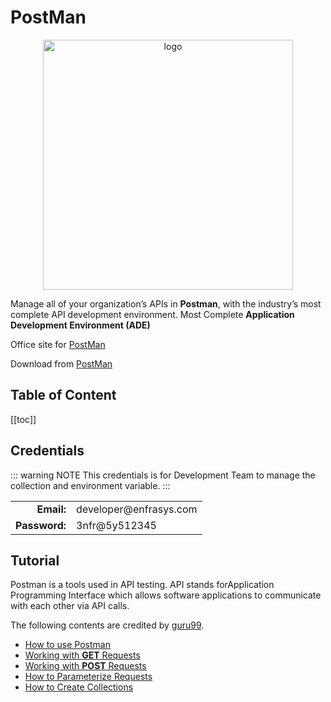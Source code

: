 # PostMan

<p align="center">
  <img width="400" src="/images/postman.svg" alt="logo">
</p>

Manage all of your organization’s APIs in **Postman**, with the industry’s most complete API development environment. Most Complete **Application Development Environment (ADE)**

Office site for [PostMan](https://www.getpostman.com/)

Download from [PostMan](https://www.getpostman.com/products)

<h2>Table of Content</h2>

[[toc]]

## Credentials

::: warning NOTE
This credentials is for Development Team to manage the collection and environment variable.
:::

<table>
    <tbody>
        <tr>
            <td style="text-align: right;"><strong>Email:</strong></td>
            <td style="text-align: left;">developer@enfrasys.com</td>
        </tr>
        <tr style="background-color:#fff !important">
            <td style="text-align: right;"><strong>Password:</strong></td>
            <td style="text-align: left;">3nfr@5y512345</td>
        </tr>
    </tbody>
</table>

## Tutorial

Postman is a tools used in API testing. API stands forApplication Programming Interface which allows software applications to communicate with each other via API calls.

The following contents are credited by [guru99](https://www.guru99.com/).

- [How to use Postman](https://www.guru99.com/postman-tutorial.html#3)
- [Working with **GET** Requests](https://www.guru99.com/postman-tutorial.html#4)
- [Working with **POST** Requests](https://www.guru99.com/postman-tutorial.html#5)
- [How to Parameterize Requests](https://www.guru99.com/postman-tutorial.html#6)
- [How to Create Collections](https://www.guru99.com/postman-tutorial.html#8)
